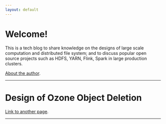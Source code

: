 ```yaml
---
layout: default
---
```


# [](#header-1)Welcome!

This is a tech blog to share knowledge on the designs of large scale
computation and distributed file system; and to discuss popular open
source projects such as HDFS, YARN, Flink, Spark in large production
clusters.

[About the author](about).

* * *

# [](#header-1)Design of Ozone Object Deletion

[Link to another page](ozone-delete-object-design).

* * *
